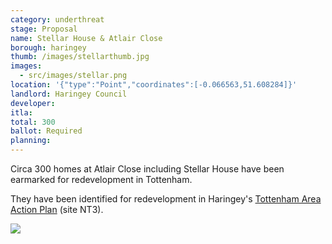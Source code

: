 ```yaml
---
category: underthreat
stage: Proposal
name: Stellar House & Atlair Close 
borough: haringey
thumb: /images/stellarthumb.jpg
images:
  - src/images/stellar.png
location: '{"type":"Point","coordinates":[-0.066563,51.608284]}'
landlord: Haringey Council
developer:
itla:
total: 300
ballot: Required
planning:
---
```

Circa 300 homes at Atlair Close including Stellar House have been earmarked for redevelopment in Tottenham.

They have been identified for redevelopment in Haringey's [Tottenham Area Action Plan](https://www.haringey.gov.uk/sites/haringeygovuk/files/final_haringey_tottenham_aap_dtp_online.pdf) (site NT3). 

<img src="/images/stellar2.png" class="img-fluid rounded img-thumbnail">
